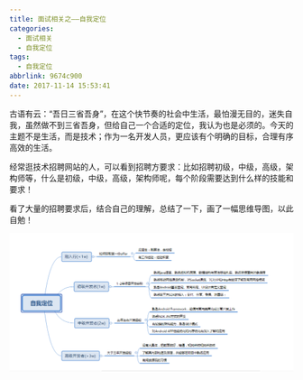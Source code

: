 ```yaml
---
title: 面试相关之——自我定位
categories:
  - 面试相关
  - 自我定位
tags:
  - 自我定位
abbrlink: 9674c900
date: 2017-11-14 15:53:41
---
```


古语有云：“吾日三省吾身”，在这个快节奏的社会中生活，最怕漫无目的，迷失自我，虽然做不到三省吾身，但给自己一个合适的定位，我认为也是必须的。今天的主题不是生活，而是技术；作为一名开发人员，更应该有个明确的目标，合理有序高效的生活。

经常逛技术招聘网站的人，可以看到招聘方要求：比如招聘初级，中级，高级，架构师等，什么是初级，中级，高级，架构师呢，每个阶段需要达到什么样的技能和要求！
<!--more-->
看了大量的招聘要求后，结合自己的理解，总结了一下，画了一幅思维导图，以此自勉！

![自我定位思维导图][1]



[1]: https://raw.githubusercontent.com/PGzxc/CDN/master/blog-image/carrear-self-positioning.png